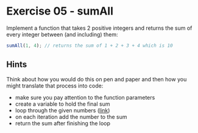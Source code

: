 # Exercise 05 - sumAll

Implement a function that takes 2 positive integers and returns the sum of every integer between (and including) them:

```javascript
sumAll(1, 4); // returns the sum of 1 + 2 + 3 + 4 which is 10
```

## Hints

Think about how you would do this on pen and paper and then how you might translate that process into code:

-   make sure you pay attention to the function parameters
-   create a variable to hold the final sum
-   loop through the given numbers ([link](https://developer.mozilla.org/en-US/docs/Web/JavaScript/Guide/Loops_and_iteration))
-   on each iteration add the number to the sum
-   return the sum after finishing the loop
